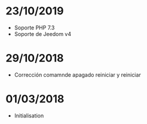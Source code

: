 # 23/10/2019

- Soporte PHP 7.3
- Soporte de Jeedom v4

# 29/10/2018

- Corrección comamnde apagado reiniciar y reiniciar

# 01/03/2018

- Initialisation

